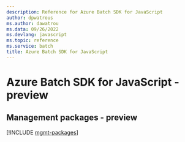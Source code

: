 ```yaml
---
description: Reference for Azure Batch SDK for JavaScript
author: dpwatrous
ms.author: dawatrou
ms.data: 09/26/2022
ms.devlang: javascript
ms.topic: reference
ms.service: batch
title: Azure Batch SDK for JavaScript
---
```

# Azure Batch SDK for JavaScript - preview

## Management packages - preview
[!INCLUDE [mgmt-packages](batch-mgmt-index.md)]
